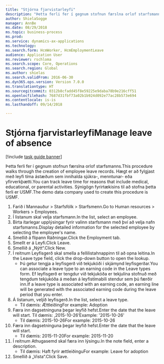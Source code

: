 ```yaml
--- 
title: "Stjórna fjarvistarleyfi"
description: "Þetta ferli fer í gegnum stofnun færslna orlof starfsmanns."
author: ShielaSogge
manager: AnnBe
ms.date: 08/29/2018
ms.topic: business-process
ms.prod: 
ms.service: dynamics-ax-applications
ms.technology: 
ms.search.form: HcmWorker, HcmEmploymentLeave
audience: Application User
ms.reviewer: rschloma
ms.search.scope: Core, Operations
ms.search.region: Global
ms.author: shielas
ms.search.validFrom: 2016-06-30
ms.dyn365.ops.version: Version 7.0.0
ms.translationtype: HT
ms.sourcegitcommit: 0312b8cfadd45f8e59225e9daba78b9e216cff51
ms.openlocfilehash: 7687d31fbf73a02b1b924d092e77ac28b573e694
ms.contentlocale: is-is
ms.lasthandoff: 09/14/2018

---
```

# <a name="manage-leave-of-absence"></a><span data-ttu-id="7deb8-103">Stjórna fjarvistarleyfi</span><span class="sxs-lookup"><span data-stu-id="7deb8-103">Manage leave of absence</span></span>

[!include [task guide banner](../../includes/task-guide-banner.md)]

<span data-ttu-id="7deb8-104">Þetta ferli fer í gegnum stofnun færslna orlof starfsmanns.</span><span class="sxs-lookup"><span data-stu-id="7deb8-104">This procedure walks through the creation of employee leave records.</span></span> <span data-ttu-id="7deb8-105">Hægt er að fylgjast með leyfi tíma ástæðum sem innihalda sjúkra-, menntunar- eða yfirverkþætti.</span><span class="sxs-lookup"><span data-stu-id="7deb8-105">You can track leave time for reasons that include medical, educational, or parental activities.</span></span> <span data-ttu-id="7deb8-106">Sýnigögn fyrirtækisins til að stofna þetta ferli er USMF.</span><span class="sxs-lookup"><span data-stu-id="7deb8-106">The demo data company used to create this procedure is USMF.</span></span>

1. <span data-ttu-id="7deb8-107">Farið í Mannauður > Starfsfólk > Starfsmenn.</span><span class="sxs-lookup"><span data-stu-id="7deb8-107">Go to Human resources > Workers > Employees.</span></span>
2. <span data-ttu-id="7deb8-108">Í listanum skal velja starfsmann.</span><span class="sxs-lookup"><span data-stu-id="7deb8-108">In the list, select an employee.</span></span>
3. <span data-ttu-id="7deb8-109">Birta ítarlegar upplýsingar fyrir valinn starfsmann með því að velja nafn starfsmanns.</span><span class="sxs-lookup"><span data-stu-id="7deb8-109">Display detailed information for the selected employee by selecting the employee's name.</span></span>
4. <span data-ttu-id="7deb8-110">Smellið á flipann Ráðningar.</span><span class="sxs-lookup"><span data-stu-id="7deb8-110">Click the Employment tab.</span></span>
5. <span data-ttu-id="7deb8-111">Smellt er á Leyfi.</span><span class="sxs-lookup"><span data-stu-id="7deb8-111">Click Leave.</span></span>
6. <span data-ttu-id="7deb8-112">Smellið á „Nýtt“.</span><span class="sxs-lookup"><span data-stu-id="7deb8-112">Click New.</span></span>
7. <span data-ttu-id="7deb8-113">Í reitnum Leyfisgerð skal smella a fellilistahnappinn til að opna leitina.</span><span class="sxs-lookup"><span data-stu-id="7deb8-113">In the Leave type field, click the drop-down button to open the lookup.</span></span>
    * <span data-ttu-id="7deb8-114">Þú getur tengja a leyfisgerð við tekjukóði í skjámynd leyfisgerðar.</span><span class="sxs-lookup"><span data-stu-id="7deb8-114">You can associate a leave type to an earning code in the Leave types form.</span></span> <span data-ttu-id="7deb8-115">Ef leyfisgerð er tengdur við tekjukóða er tekjulína stofnuð með tengdum tekjukóða á meðan á leyfistímabili stendur sem þú færðir inn.</span><span class="sxs-lookup"><span data-stu-id="7deb8-115">If a leave type is associated with an earning code, an earning line will be generated with the associated earning code during the leave period that you enter.</span></span>  
8. <span data-ttu-id="7deb8-116">Á listanum, veljið leyfisgerð.</span><span class="sxs-lookup"><span data-stu-id="7deb8-116">In the list, select a leave type.</span></span> 
    * <span data-ttu-id="7deb8-117">Til dæmis: Ættleiðing</span><span class="sxs-lookup"><span data-stu-id="7deb8-117">For example: Adoption</span></span>  
9. <span data-ttu-id="7deb8-118">Færa inn dagsetninguna þegar leyfið hefst.</span><span class="sxs-lookup"><span data-stu-id="7deb8-118">Enter the date that the leave will start.</span></span> <span data-ttu-id="7deb8-119">Til dæmis: ‚2015-10-26‘</span><span class="sxs-lookup"><span data-stu-id="7deb8-119">Example: '2015-10-26'</span></span>
    * <span data-ttu-id="7deb8-120">Til dæmis: 2015-10-26</span><span class="sxs-lookup"><span data-stu-id="7deb8-120">For example:  2015-10-26</span></span>  
10. <span data-ttu-id="7deb8-121">Færa inn dagsetninguna þegar leyfið hefst.</span><span class="sxs-lookup"><span data-stu-id="7deb8-121">Enter the date that the leave will start.</span></span> 
    * <span data-ttu-id="7deb8-122">Til dæmis: 2015-11-20</span><span class="sxs-lookup"><span data-stu-id="7deb8-122">For example:  2015-11-20</span></span>  
11. <span data-ttu-id="7deb8-123">Í reitnum Athugasemd skal færa inn lýsingu.</span><span class="sxs-lookup"><span data-stu-id="7deb8-123">In the note field, enter a description.</span></span>
    * <span data-ttu-id="7deb8-124">Til dæmis: Haft fyrir ættleiðingu</span><span class="sxs-lookup"><span data-stu-id="7deb8-124">For example: Leave for adoption</span></span>  
12. <span data-ttu-id="7deb8-125">Smellið á „Vista“.</span><span class="sxs-lookup"><span data-stu-id="7deb8-125">Click Save.</span></span>


